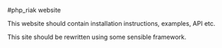#php_riak website

This website should contain installation instructions, examples, API etc.

This site should be rewritten using some sensible framework.
